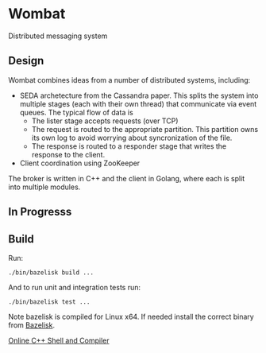 # Wombat
Distributed messaging system

## Design
Wombat combines ideas from a number of distributed systems, including:
* SEDA archetecture from the Cassandra paper. This splits the system into multiple stages (each with their own thread) that communicate via event queues. The typical flow of data is
  * The lister stage accepts requests (over TCP)
  * The request is routed to the appropriate partition. This partition owns its own log to avoid worrying about syncronization of the file.
  * The response is routed to a responder stage that writes the response to the client.
* Client coordination using ZooKeeper

The broker is written in C++ and the client in Golang, where each is split into multiple modules.

## In Progresss

## Build
Run:
```
./bin/bazelisk build ...
```

And to run unit and integration tests run:
```
./bin/bazelisk test ...
```

Note bazelisk is compiled for Linux x64. If needed install the correct binary
from [Bazelisk](https://github.com/bazelbuild/bazelisk).

<a href="https://www.gistgrok.com/">Online C++ Shell and Compiler</a>
